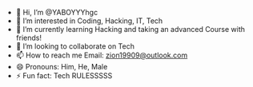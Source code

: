 - 👋 Hi, I’m @YABOYYYhgc
- 👀 I’m interested in Coding, Hacking, IT, Tech
- 🌱 I’m currently learning Hacking and taking an advanced Course with friends!
- 💞️ I’m looking to collaborate on Tech 
- 📫 How to reach me Email: zion19909@outlook.com 
- 😄 Pronouns: Him, He, Male
- ⚡ Fun fact: Tech RULESSSSS

<!---
YABOYYYhgc/YABOYYYhgc is a ✨ special ✨ repository because its `README.md` (this file) appears on your GitHub profile.
You can click the Preview link to take a look at your changes.
--->
